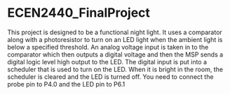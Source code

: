 # ECEN2440_FinalProject

This project is designed to be a functional night light. It uses a comparator along with a photoresistor to turn on an LED light when the ambient light is below a specified threshold. An analog voltage input is taken in to the comparator which then outputs a digital voltage and then the MSP sends a digital logic level high output to the LED. The digital input is put into a scheduler that is used to turn on the LED. When it is bright in the room, the scheduler is cleared and the LED is turned off.
You need to connect the probe pin to P4.0 and the LED pin to P6.1
